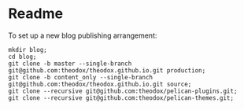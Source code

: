 Readme
=====

To set up a new blog publishing arrangement:

```
mkdir blog;
cd blog;
git clone -b master --single-branch git@github.com:theodox/theodox.github.io.git production;
git clone -b content_only --single-branch git@github.com:theodox/theodox.github.io.git source;
git clone --recursive git@github.com:theodox/pelican-plugins.git;
git clone --recursive git@github.com:theodox/pelican-themes.git;
```